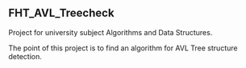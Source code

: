 ## FHT_AVL_Treecheck

Project for university subject Algorithms and Data Structures.

The point of this project is to find an algorithm for AVL Tree structure detection.
